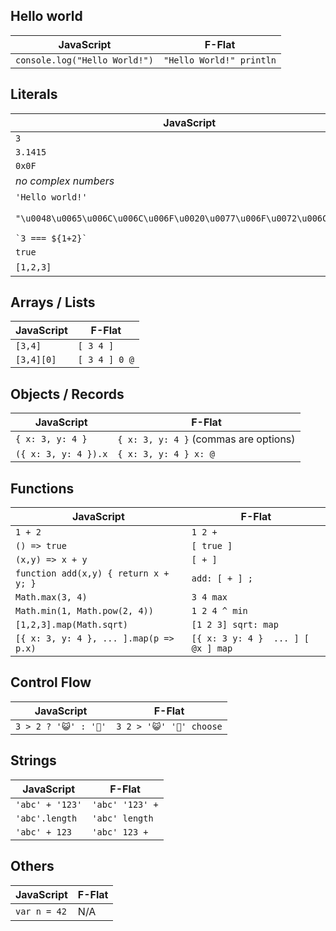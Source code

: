 ## Hello world

JavaScript  | F-Flat
---|---
`console.log("Hello World!")` | `"Hello World!" println`

## Literals

JavaScript  | F-Flat
---|---
`3`  | `3`
`3.1415`  | `3.1415`
`0x0F` | `0x0F`
*no complex numbers* | `i`
`'Hello world!'`  | `'Hello world!'` (doesn't support unicode escapes)
`"\u0048\u0065\u006C\u006C\u006F\u0020\u0077\u006F\u0072\u006C\u0064"`  | `"\u0048\u0065\u006C\u006C\u006F\u0020\u0077\u006F\u0072\u006C\u0064"`  (supports unicode escapes)
``` `3 === ${1+2}` ``` | ``` `3 === $(1 2 +)` ```
`true` | `true`
`[1,2,3]` | `[1 2 3]` (commas are options)

## Arrays / Lists

JavaScript  | F-Flat
---|---
`[3,4]` | `[ 3 4 ]`
`[3,4][0]` | `[ 3 4 ] 0 @`

## Objects / Records

JavaScript  | F-Flat
---|---
`{ x: 3, y: 4 }` | `{ x: 3, y: 4 }` (commas are options)
`({ x: 3, y: 4 }).x` | `{ x: 3, y: 4 } x: @`

## Functions

JavaScript  | F-Flat
---|---
`1 + 2`  | `1 2 +`
`() => true` | `[ true ]`
`(x,y) => x + y`  | `[ + ]`
`function add(x,y) { return x + y; }`  | `add: [ + ] ;`
`Math.max(3, 4)` | `3 4 max`
`Math.min(1, Math.pow(2, 4))` | `1 2 4 ^ min`
`[1,2,3].map(Math.sqrt)` | `[1 2 3] sqrt: map`
`[{ x: 3, y: 4 }, ... ].map(p => p.x)` | `[{ x: 3 y: 4 }  ... ] [ @x ] map`

## Control Flow

JavaScript  | F-Flat
---|---
`3 > 2 ? '😺' : '🐶'` | `3 2 > '😺' '🐶' choose`

## Strings

JavaScript  | F-Flat
---|---
`'abc' + '123'` | `'abc' '123' +`
`'abc'.length` | `'abc' length`
`'abc' + 123` | `'abc' 123 +`

## Others

JavaScript  | F-Flat
---|---
`var n = 42` | N/A
